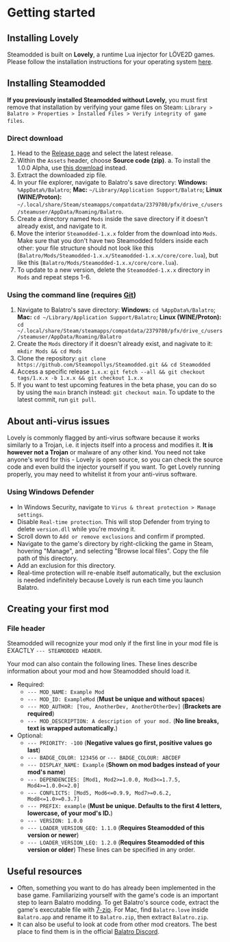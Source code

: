 # Getting started
## Installing Lovely
Steamodded is built on **Lovely**, a runtime Lua injector for LÖVE2D games. Please follow the installation instructions for your operating system [here](https://github.com/ethangreen-dev/lovely-injector).

## Installing Steamodded
**If you previously installed Steamodded without Lovely,** you must first remove that installation by verifying your game files on Steam: `Library > Balatro > Properties > Installed Files > Verify integrity of game files`.

### Direct download
1. Head to the [Release page](https://github.com/Steamopollys/Steamodded/releases) and select the latest release.
2. Within the `Assets` header, choose **Source code (zip)**.
	a. To install the 1.0.0 Alpha, use [this download](https://github.com/Steamopollys/Steamodded/archive/refs/heads/main.zip) instead.
3. Extract the downloaded zip file.
4. In your file explorer, navigate to Balatro's save directory: **Windows:** `%AppData%/Balatro`; **Mac:** `~/Library/Application Support/Balatro`; **Linux (WINE/Proton):** `~/.local/share/Steam/steamapps/compatdata/2379780/pfx/drive_c/users/steamuser/AppData/Roaming/Balatro`.
5. Create a directory named `Mods` inside the save directory if it doesn't already exist, and navigate to it.
6. Move the interior `Steamodded-1.x.x` folder from the download into `Mods`. Make sure that you don't have two Steamodded folders inside each other: your file structure should not look like this (`Balatro/Mods/Steamodded-1.x.x/Steamodded-1.x.x/core/core.lua`), but like this (`Balatro/Mods/Steamodded-1.x.x/core/core.lua`).
7. To update to a new version, delete the `Steamodded-1.x.x` directory in `Mods` and repeat steps 1-6.

### Using the command line (requires [Git](https://git-scm.com/downloads))
1. Navigate to Balatro's save directory: **Windows:** `cd %AppData%/Balatro`; **Mac:** `cd ~/Library/Application Support/Balatro`; **Linux (WINE/Proton):** `cd ~/.local/share/Steam/steamapps/compatdata/2379780/pfx/drive_c/users/steamuser/AppData/Roaming/Balatro`
2. Create the `Mods` directory if it doesn't already exist, and nagivate to it: `mkdir Mods && cd Mods`
3. Clone the repository: `git clone https://github.com/Steamopollys/Steamodded.git && cd Steamodded`
4. Access a specific release `1.x.x`: `git fetch --all && git checkout tags/1.x.x -b 1.x.x && git checkout 1.x.x`
5. If you want to test upcoming features in the beta phase, you can do so by using the `main` branch instead: `git checkout main`. To update to the latest commit, run `git pull`.

## About anti-virus issues
Lovely is commonly flagged by anti-virus software because it works similarly to a Trojan, i.e. it injects itself into a process and modifies it. **It is however not a Trojan** or malware of any other kind. You need not take anyone's word for this - Lovely is open source, so you can check the source code and even build the injector yourself if you want. To get Lovely running properly, you may need to whitelist it from your anti-virus software.
### Using Windows Defender
- In Windows Security, navigate to `Virus & threat protection > Manage settings`.
- Disable `Real-time protection`. This will stop Defender from trying to delete `version.dll` while you're moving it.
- Scroll down to `Add or remove exclusions` and confirm if prompted.
- Navigate to the game's directory by right-clicking the game in Steam, hovering "Manage", and selecting "Browse local files". Copy the file path of this directory.
- Add an exclusion for this directory.
- Real-time protection will re-enable itself automatically, but the exclusion is needed indefinitely because Lovely is run each time you launch Balatro.

## Creating your first mod
### File header
Steamodded will recognize your mod only if the first line in your mod file is EXACTLY `--- STEAMODDED HEADER`.

Your mod can also contain the following lines. These lines describe information about your mod and how Steamodded should load it.
- Required:
	- `--- MOD_NAME: Example Mod`
	- `--- MOD_ID: ExampleMod` (**Must be unique and without spaces**)
	- `--- MOD_AUTHOR: [You, AnotherDev, AnotherOtherDev]` (**Brackets are required**)
	- `--- MOD_DESCRIPTION: A description of your mod.` (**No line breaks, text is wrapped automatically.**)
- Optional:
	- `--- PRIORITY: -100` (**Negative values go first, positive values go last**)
	- `--- BADGE_COLOR: 123456` or `--- BADGE_COLOUR: ABCDEF`
	- `--- DISPLAY_NAME: Example` (**Shown on mod badges instead of your mod's name**)
	- `--- DEPENDENCIES: [Mod1, Mod2>=1.0.0, Mod3<=1.7.5, Mod4>=1.0.0<=2.0]`
	- `--- CONFLICTS: [Mod5, Mod6<=0.9.9, Mod7>=0.6.2, Mod8<=1.0>=0.3.7]`
	- `--- PREFIX: example` (**Must be unique. Defaults to the first 4 letters, lowercase, of your mod's ID.**)
	- `--- VERSION: 1.0.0`
    - `--- LOADER_VERSION_GEQ: 1.1.0` (**Requires Steamodded of this version or newer**)
	- `--- LOADER_VERSION_LEQ: 1.2.0` (**Requires Steamodded of this version or older**)
These lines can be specified in any order.

## Useful resources
- Often, something you want to do has already been implemented in the base game. Familiarizing yourself with the game's code is an important step to learn Balatro modding. To get Balatro's source code, extract the game's executable file with [7-zip](https://www.7-zip.org/). For Mac, find `Balatro.love` inside `Balatro.app` and rename it to `Balatro.zip`, then extract `Balatro.zip`.
- It can also be useful to look at code from other mod creators. The best place to find them is in the official [Balatro Discord](https://discord.gg/balatro).